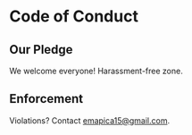 # Code of Conduct  

## Our Pledge  
We welcome everyone! Harassment-free zone.  

## Enforcement  
Violations? Contact emapica15@gmail.com.
